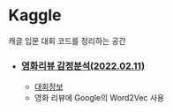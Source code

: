 # Kaggle
캐글 입문 대회 코드를 정리하는 공간

- ### [영화리뷰 감정분석(2022.02.11)](https://github.com/teng-ny/Kaggle/tree/main/3.%20Bag%20of%20words)
  - [대회정보](https://www.kaggle.com/c/word2vec-nlp-tutorial/overview)
  - 영화 리뷰에 Google의 Word2Vec 사용

